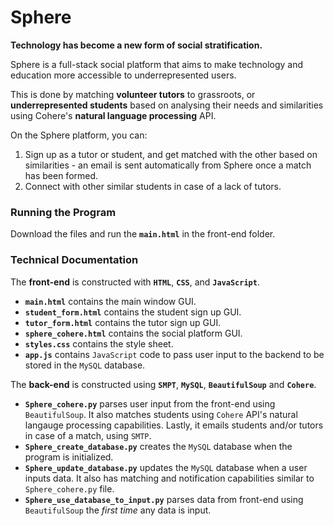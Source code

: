 # Sphere
**Technology has become a new form of social stratification.**

Sphere is a full-stack social platform that aims to make technology and education more accessible to underrepresented users.

This is done by matching **volunteer tutors** to grassroots, or **underrepresented students** based on analysing their needs and similarities using Cohere's **natural language processing** API.

On the Sphere platform, you can:
1. Sign up as a tutor or student, and get matched with the other based on similarities - an email is sent automatically from Sphere once a match has been formed.
3. Connect with other similar students in case of a lack of tutors. 

### Running the Program 
Download the files and run the **`main.html`** in the front-end folder.

### Technical Documentation
The **front-end** is constructed with **`HTML`**, **`CSS`**, and **`JavaScript`**.
- **`main.html`** contains the main window GUI.
- **`student_form.html`** contains the student sign up GUI.
- **`tutor_form.html`** contains the tutor sign up GUI.
- **`sphere_cohere.html`** contains the social platform GUI.
- **`styles.css`** contains the style sheet.
- **`app.js`** contains `JavaScript` code to pass user input to the backend to be stored in the `MySQL` database.

The **back-end** is constructed using **`SMPT`**, **`MySQL`**, **`BeautifulSoup`** and **`Cohere`**.
- **`Sphere_cohere.py`** parses user input from the front-end using `BeautifulSoup`. It also matches students using `Cohere` API's natural langauge processing capabilities. Lastly, it emails students and/or tutors in case of a match, using `SMTP`. 
- **`Sphere_create_database.py`** creates the `MySQL` database when the program is initialized.
- **`Sphere_update_database.py`** updates the `MySQL` database when a user inputs data. It also has matching and notification capabilities similar to `Sphere_cohere.py` file. 
- **`Sphere_use_database_to_input.py`** parses data from front-end using `BeautifulSoup` the *first time* any data is input. 
